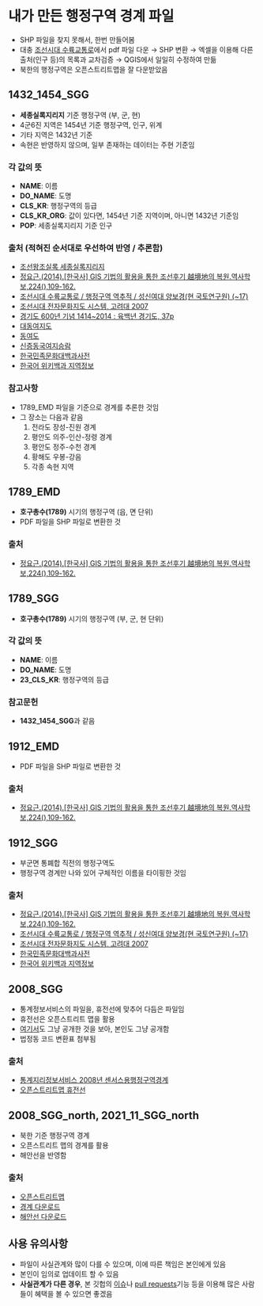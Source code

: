 # 내가 만든 행정구역 경계 파일

- SHP 파일을 찾지 못해서, 한번 만들어봄
- 대충 [조선시대 수륙교통로](http://waks.aks.ac.kr/rsh/?rshID=aks-2014-kfr-1230005)에서 pdf 파일 다운 $\to$ SHP 변환 $\to$ 엑셀을 이용해 다른 출처(인구 등)의 목록과 교차검증 $\to$ QGIS에서 일일히 수정하여 만듦
- 북한의 행정구역은 오픈스트리트맵을 잘 다운받았음


## 1432_1454_SGG

- **세종실록지리지** 기준 행정구역 (부, 군, 현)
- 4군6진 지역은 1454년 기준 행정구역, 인구, 위계    
- 기타 지역은 1432년 기준
- 속현은 반영하지 않으며, 일부 존재하는 데이터는 주현 기준임

### 각 값의 뜻

- **NAME**: 이름
- **DO_NAME**: 도명
- **CLS_KR**: 행정구역의 등급
- **CLS_KR_ORG**: 값이 있다면, 1454년 기준 지역이며, 아니면 1432년 기준임
- **POP**: 세종실록지리지 기준 인구

### 출처 (적혀진 순서대로 우선하여 반영 / 추론함)

- [조선왕조실록 세종실록지리지](http://sillok.history.go.kr/id/kda_400)
- [정요근.(2014).\[한국사\] GIS 기법의 활용을 통한 조선후기 越境地의 복원.역사학보,224(),109-162.](https://www.dbpia.co.kr/journal/articleDetail?nodeId=NODE06071914)
- [조선시대 수륙교통로 / 행정구역 역추적 / 성신여대 양보경(현 국토연구원) (~17)](http://waks.aks.ac.kr/rsh/?rshID=aks-2014-kfr-1230005
)
- [조선시대 전자문화지도 시스템, 고려대 2007](http://www.atlaskorea.org/historymap.web
)
- [경기도 600년 기념 1414~2014 : 육백년 경기도, 37p](https://memory.library.kr/items/show/28541)
- [대동여지도](https://mirror.puzzlet.org/ddy/)
- [동여도](https://kostma.aks.ac.kr/e-map/mapSearch_AN.aspx?lang=ko&mType=anciNm&sType=anSearch&sWord=DYD_15_04_0280)
- [신증동국여지승람](https://db.itkc.or.kr/dir/item?itemId=BT#dir/node?grpId=&itemId=BT&gubun=book&depth=2&cate1=G&cate2=&dataGubun=%EC%84%9C%EC%A7%80&dataId=ITKC_BT_B001A)
- [한국민족문화대백과사전](http://encykorea.aks.ac.kr)
- [한국어 위키백과 지역정보](https://ko.wikipedia.org)

### 참고사항

- 1789_EMD 파일을 기준으로 경계를 추론한 것임
- 그 장소는  다음과 같음
    1. 전라도 장성-진원 경계
    1. 평안도 의주-인산-정령 경계
    1. 평안도 정주-수천 경계
    1. 황해도 우봉-강음
    1. 각종 속현 지역

## 1789_EMD
- **호구총수(1789)** 시기의 행정구역 (읍, 면 단위)
- PDF 파일을 SHP 파일로 변환한 것

### 출처
- [정요근.(2014).\[한국사\] GIS 기법의 활용을 통한 조선후기 越境地의 복원.역사학보,224(),109-162.](https://www.dbpia.co.kr/journal/articleDetail?nodeId=NODE06071914)

## 1789_SGG

- **호구총수(1789)** 시기의 행정구역 (부, 군, 현 단위)

### 각 값의 뜻

- **NAME**: 이름
- **DO_NAME**: 도명
- **23_CLS_KR**: 행정구역의 등급

### 참고문헌
- **1432_1454_SGG**과 같음

## 1912_EMD

- PDF 파일을 SHP 파일로 변환한 것
### 출처
- [정요근.(2014).\[한국사\] GIS 기법의 활용을 통한 조선후기 越境地의 복원.역사학보,224(),109-162.](https://www.dbpia.co.kr/journal/articleDetail?nodeId=NODE06071914)

## 1912_SGG

- 부군면 통폐합 직전의 행정구역도
- 행정구역 경계만 나와 있어 구체적인 이름을 타이핑한 것임

### 출처
- [정요근.(2014).\[한국사\] GIS 기법의 활용을 통한 조선후기 越境地의 복원.역사학보,224(),109-162.](https://www.dbpia.co.kr/journal/articleDetail?nodeId=NODE06071914)
- [조선시대 수륙교통로 / 행정구역 역추적 / 성신여대 양보경(현 국토연구원) (~17)](http://waks.aks.ac.kr/rsh/?rshID=aks-2014-kfr-1230005
)
- [조선시대 전자문화지도 시스템, 고려대 2007](http://www.atlaskorea.org/historymap.web
)
- [한국민족문화대백과사전](http://encykorea.aks.ac.kr)
- [한국어 위키백과 지역정보](https://ko.wikipedia.org)

## 2008_SGG

- 통계정보서비스의 파일을, 휴전선에 맞추어 다듬은 파일임
- 휴전선은 오픈스트리트 맵을 활용
- [여기서](https://github.com/vuski/admdongkor)도 그냥 공개한 것을 보아, 본인도 그냥 공개함
- 법정동 코드 변환표 첨부됨

### 출처
- [통계지리정보서비스 2008년 센서스용행정구역경계 ](https://sgis.kostat.go.kr/contents/shortcut/shortcut_05.jsp)
- [오픈스트리트맵 휴전선](https://openstreetmap.org/)

## 2008_SGG_north, 2021_11_SGG_north

- 북한 기준 행정구역 경계
- 오픈스트리트 맵의 경계를 활용
- 해안선을 반영함

### 출처
- [오픈스트리트맵](https://openstreetmap.org/)
- [경계 다운로드](polygons.openstreetmap.fr)
- [해안선 다운로드](https://osmdata.openstreetmap.de/data/land-polygons.html)

## 사용 유의사항
- 파일이 사실관계와 많이 다를 수 있으며, 이에 따른 책임은 본인에게 있음
- 본인이 임의로 업데이트 할 수 있음
- **사실관계가 다른 경우**, 본 깃헙의 [이슈](https://github.com/esctabcapslock/boundary_before/issues)나 [pull requests](https://github.com/esctabcapslock/boundary_before/pulls)기능 등을 이용해 많은 사람들이 혜택을 볼 수 있으면 좋겠음
